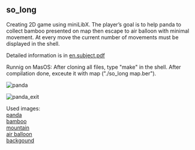 ## so_long

Creating 2D game using miniLibX.
The player’s goal is to help panda to collect bamboo presented on map then escape to air balloon with minimal movement.
At every move the current number of movements must be displayed in the shell.

Detailed information is in [en.subject.pdf](https://github.com/lelle-asem/03_so_long/blob/master/en.subject.pdf)

Runnig on MasOS:
After cloning all files, type "make" in the shell. After compilation done, exceute it with map  ("./so_long map.ber").

![panda](https://user-images.githubusercontent.com/83021442/125600024-42550dcf-ab67-4ea1-b605-01678299189f.jpg)

![panda_exit](https://user-images.githubusercontent.com/83021442/125600305-be0ba38e-3081-4f07-bb02-e040020072e4.jpg)

Used images:  
[panda](https://www.flaticon.com/free-icon/panda_2419544?term=panda&page=2&position=24&page=2&position=24&related_id=2419544&origin=search)  
[bamboo](https://www.flaticon.com/free-icon/bamboo_588414?term=bamboo&page=1&position=21&page=1&position=21&related_id=588414&origin=search)  
[mountain](https://www.flaticon.com/free-icon/mountain_619131?term=mountain&page=1&position=24&page=1&position=24&related_id=619131&origin=search)  
[air balloon](https://www.flaticon.com/free-icon/hot-air-balloon_4778038?term=air%20balloon&page=1&position=35&page=1&position=35&related_id=4778038&origin=search)  
[backgound](https://www.color-name.com/tea-green.color)

